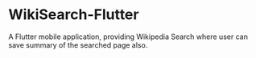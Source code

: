 # WikiSearch-Flutter
A Flutter mobile application, providing Wikipedia Search where user can save summary of the searched page also.
